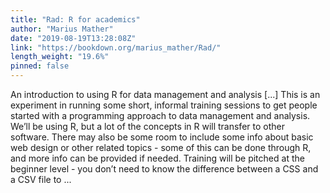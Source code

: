 ```yaml
---
title: "Rad: R for academics"
author: "Marius Mather"
date: "2019-08-19T13:28:08Z"
link: "https://bookdown.org/marius_mather/Rad/"
length_weight: "19.6%"
pinned: false
---
```


An introduction to using R for data management and analysis [...] This is an experiment in running some short, informal training
sessions to get people started with a programming approach to data
management and analysis. We’ll be using R, but a lot of the concepts
in R will transfer to other software. There may also be some room to include some info about basic web design or
other related topics - some of this can be done through R, and more
info can be provided if needed. Training will be pitched at the beginner level - you don’t
need to know the difference between a CSS and a CSV file
to ...
